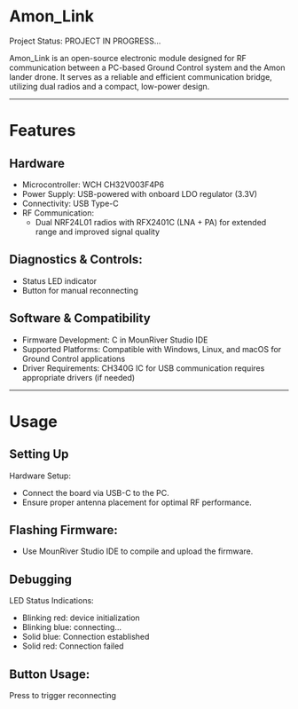 # Amon_Link
Project Status:
PROJECT IN PROGRESS...

Amon_Link is an open-source electronic module designed for RF communication between a PC-based Ground Control system and the Amon lander drone. It serves as a reliable and efficient communication bridge, utilizing dual radios and a compact, low-power design.

---

# Features
## Hardware
- Microcontroller: WCH CH32V003F4P6
- Power Supply: USB-powered with onboard LDO regulator (3.3V)
- Connectivity: USB Type-C
- RF Communication:
    - Dual NRF24L01 radios with RFX2401C (LNA + PA) for extended range and improved signal quality

## Diagnostics & Controls:
- Status LED indicator
- Button for manual reconnecting

## Software & Compatibility
- Firmware Development: C in MounRiver Studio IDE
- Supported Platforms: Compatible with Windows, Linux, and macOS for Ground Control applications
- Driver Requirements: CH340G IC for USB communication requires appropriate drivers (if needed)
---

# Usage
## Setting Up

Hardware Setup:
- Connect the board via USB-C to the PC.
- Ensure proper antenna placement for optimal RF performance.

## Flashing Firmware:
- Use MounRiver Studio IDE to compile and upload the firmware.

## Debugging
LED Status Indications:
- Blinking red: device initialization
- Blinking blue: connecting...
- Solid blue: Connection established
- Solid red: Connection failed

## Button Usage:
Press to trigger reconnecting 
